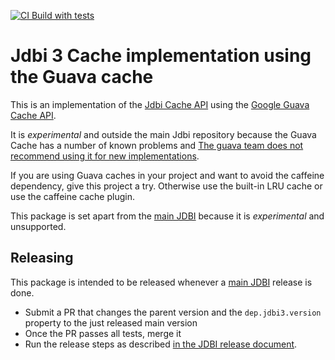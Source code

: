 [![CI Build with tests](https://github.com/jdbi/jdbi3-guava-cache/actions/workflows/ci.yml/badge.svg?branch=master)](https://github.com/jdbi/jdbi3-guava-cache/actions/workflows/ci.yml)

# Jdbi 3 Cache implementation using the Guava cache

This is an implementation of the [Jdbi Cache API](https://jdbi.org/apidocs/org/jdbi/v3/core/cache/package-summary.html) using the [Google Guava Cache API](https://github.com/google/guava/wiki/CachesExplained).

It is *experimental* and outside the main Jdbi repository because the Guava Cache has a number of known problems and [The guava team does not recommend using it for new implementations](https://guava.dev/releases/31.1-jre/api/docs/com/google/common/cache/CacheBuilder.html).

If you are using Guava caches in your project and want to avoid the caffeine dependency, give this project a try. Otherwise use the built-in LRU cache or use the caffeine cache plugin.


This package is set apart from the [main JDBI](https://github.com/jdbi/jdbi) because it is *experimental* and unsupported.


## Releasing

This package is intended to be released whenever a [main JDBI](https://github.com/jdbi/jdbi) release is done.

- Submit a PR that changes the parent version and the `dep.jdbi3.version` property to the just released main version
- Once the PR passes all tests, merge it
- Run the release steps as described [in the JDBI release document](https://github.com/jdbi/jdbi/blob/master/RELEASE_STEPS.md).

